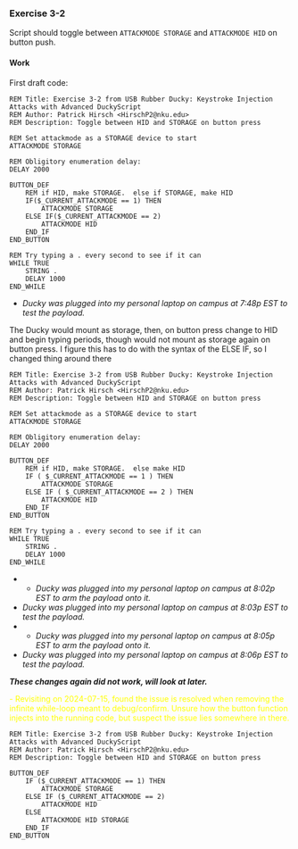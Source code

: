 ### Exercise 3-2
Script should toggle between `ATTACKMODE STORAGE` and `ATTACKMODE HID` on button push.
#### Work
First draft code:
```DuckyScript
REM Title: Exercise 3-2 from USB Rubber Ducky: Keystroke Injection Attacks with Advanced DuckyScript
REM Author: Patrick Hirsch <HirschP2@nku.edu>
REM Description: Toggle between HID and STORAGE on button press

REM Set attackmode as a STORAGE device to start
ATTACKMODE STORAGE

REM Obligitory enumeration delay:
DELAY 2000

BUTTON_DEF
	REM if HID, make STORAGE.  else if STORAGE, make HID
	IF($_CURRENT_ATTACKMODE == 1) THEN
		ATTACKMODE STORAGE
	ELSE IF($_CURRENT_ATTACKMODE == 2)
		ATTACKMODE HID
	END_IF
END_BUTTON

REM Try typing a . every second to see if it can
WHILE TRUE
	STRING .
	DELAY 1000
END_WHILE
```

* *Ducky was plugged into my personal laptop on campus at 7:48p EST to test the payload.*

The Ducky would mount as storage, then, on button press change to HID and begin typing periods, though would not mount as storage again on button press.  I figure this has to do with the syntax of the ELSE IF, so I changed thing around there

```DuckyScript
REM Title: Exercise 3-2 from USB Rubber Ducky: Keystroke Injection Attacks with Advanced DuckyScript
REM Author: Patrick Hirsch <HirschP2@nku.edu>
REM Description: Toggle between HID and STORAGE on button press

REM Set attackmode as a STORAGE device to start
ATTACKMODE STORAGE

REM Obligitory enumeration delay:
DELAY 2000

BUTTON_DEF
	REM if HID, make STORAGE.  else make HID
	IF ( $_CURRENT_ATTACKMODE == 1 ) THEN
		ATTACKMODE STORAGE
	ELSE IF ( $_CURRENT_ATTACKMODE == 2 ) THEN
		ATTACKMODE HID
	END_IF
END_BUTTON

REM Try typing a . every second to see if it can
WHILE TRUE
	STRING .
	DELAY 1000
END_WHILE
```

* * *Ducky was plugged into my personal laptop on campus at 8:02p EST to arm the payload onto it.*
*  *Ducky was plugged into my personal laptop on campus at 8:03p EST to test the payload.*
* * *Ducky was plugged into my personal laptop on campus at 8:05p EST to arm the payload onto it.*
*  *Ducky was plugged into my personal laptop on campus at 8:06p EST to test the payload.*

***These changes again did not work, will look at later.***

<span style="color:yellow">- Revisiting on 2024-07-15, found the issue is resolved when removing the infinite while-loop meant to debug/confirm.  Unsure how the button function injects into the running code, but suspect the issue lies somewhere in there.</span>
```DuckyScript
REM Title: Exercise 3-2 from USB Rubber Ducky: Keystroke Injection Attacks with Advanced DuckyScript
REM Author: Patrick Hirsch <HirschP2@nku.edu>
REM Description: Toggle between HID and STORAGE on button press

BUTTON_DEF
    IF ($_CURRENT_ATTACKMODE == 1) THEN
        ATTACKMODE STORAGE
    ELSE IF ($_CURRENT_ATTACKMODE == 2)
        ATTACKMODE HID
    ELSE
        ATTACKMODE HID STORAGE
    END_IF
END_BUTTON
```
